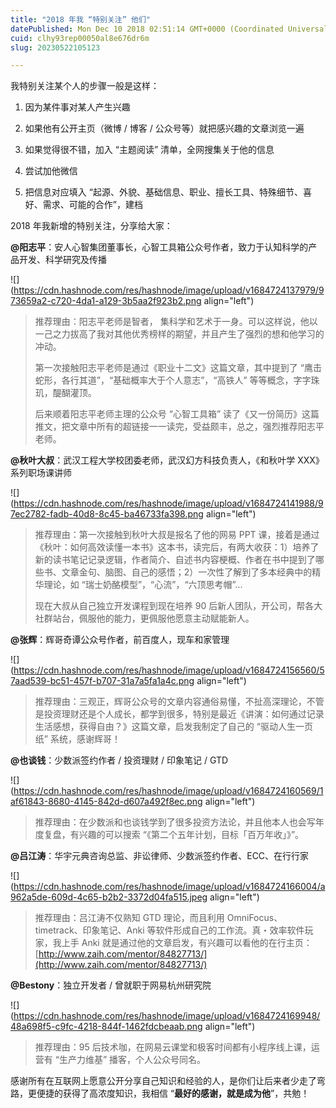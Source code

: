 ```yaml
---
title: "2018 年我 “特别关注” 他们"
datePublished: Mon Dec 10 2018 02:51:14 GMT+0000 (Coordinated Universal Time)
cuid: clhy93rep00050al8e676dr6m
slug: 20230522105123

---
```


我特别关注某个人的步骤一般是这样：

1. 因为某件事对某人产生兴趣
    
2. 如果他有公开主页（微博 / 博客 / 公众号等）就把感兴趣的文章浏览一遍
    
3. 如果觉得很不错，加入 “主题阅读” 清单，全网搜集关于他的信息
    
4. 尝试加他微信
    
5. 把信息对应填入 “起源、外貌、基础信息、职业、擅长工具、特殊细节、喜好、需求、可能的合作”，建档
    

2018 年我新增的特别关注，分享给大家：

**@阳志平**：安人心智集团董事长，心智工具箱公众号作者，致力于认知科学的产品开发、科学研究及传播

![](https://cdn.hashnode.com/res/hashnode/image/upload/v1684724137979/973659a2-c720-4da1-a129-3b5aa2f923b2.png align="left")

> 推荐理由：阳志平老师是智者， 集科学和艺术于一身。可以这样说，他以一己之力拔高了我对其他优秀榜样的期望，并且产生了强烈的想和他学习的冲动。
> 
> 第一次接触阳志平老师是通过《职业十二文》这篇文章，其中提到了 “鹰击蛇形，各行其道”，“基础概率大于个人意志”，“高铁人” 等等概念，字字珠玑，醍醐灌顶。
> 
> 后来顺着阳志平老师主理的公众号 “心智工具箱” 读了《又一份简历》这篇推文，把文章中所有的超链接一一读完，受益颇丰，总之，强烈推荐阳志平老师。

**@秋叶大叔**：武汉工程大学校团委老师，武汉幻方科技负责人，《和秋叶学 XXX》系列职场课讲师

![](https://cdn.hashnode.com/res/hashnode/image/upload/v1684724141988/97ec2782-fadb-40d8-8c45-ba46733fa398.png align="left")

> 推荐理由：第一次接触到秋叶大叔是报名了他的网易 PPT 课，接着是通过《秋叶：如何高效读懂一本书》这本书，读完后，有两大收获：1）培养了新的读书笔记记录逻辑，作者简介、自述书内容梗概、作者在书中提到了哪些书、文章金句、脑图、自己的感悟；2）一次性了解到了多本经典中的精华理论，如 “瑞士奶酪模型”，“心流”，“六顶思考帽”...
> 
> 现在大叔从自己独立开发课程到现在培养 90 后新人团队，开公司，帮各大社群站台，佩服他的能力，更佩服他愿意主动赋能新人。

**@张辉**：辉哥奇谭公众号作者，前百度人，现车和家管理

![](https://cdn.hashnode.com/res/hashnode/image/upload/v1684724156560/57aad539-bc51-457f-b707-31a7a5fa1a4c.png align="left")

> 推荐理由：三观正，辉哥公众号的文章内容通俗易懂，不扯高深理论，不管是投资理财还是个人成长，都学到很多，特别是最近《讲演：如何通过记录生活感想，获得自由？》这篇文章，启发我制定了自己的 “驱动人生一页纸” 系统，感谢辉哥！

**@也谈钱**：少数派签约作者 / 投资理财 / 印象笔记 / GTD

![](https://cdn.hashnode.com/res/hashnode/image/upload/v1684724160569/1af61843-8680-4145-842d-d607a492f8ec.png align="left")

> 推荐理由：在少数派和也谈钱学到了很多投资方法论，并且他本人也会写年度复盘，有兴趣的可以搜索 “《第二个五年计划，目标「百万年收」》”。

**@吕江涛**：华宇元典咨询总监、非讼律师、少数派签约作者、ECC、在行行家

![](https://cdn.hashnode.com/res/hashnode/image/upload/v1684724166004/a962a5de-609d-4c65-b2b2-3372d04fa515.jpeg align="left")

> 推荐理由：吕江涛不仅熟知 GTD 理论，而且利用 OmniFocus、timetrack、印象笔记、Anki 等软件形成自己的工作流。真・效率软件玩家，我上手 Anki 就是通过他的文章启发，有兴趣可以看他的在行主页：[http://www.zaih.com/mentor/84827713/](http://www.zaih.com/mentor/84827713/)

**@Bestony**：独立开发者 / 曾就职于网易杭州研究院

![](https://cdn.hashnode.com/res/hashnode/image/upload/v1684724169948/48a698f5-c9fc-4218-844f-1462fdcbeaab.png align="left")

> 推荐理由：95 后技术咖，在网易云课堂和极客时间都有小程序线上课，运营有 “生产力维基” 播客，个人公众号同名。

感谢所有在互联网上愿意公开分享自己知识和经验的人，是你们让后来者少走了弯路，更便捷的获得了高浓度知识，我相信 “**最好的感谢，就是成为他**”，共勉！